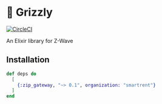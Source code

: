 # 🐻 Grizzly

[![CircleCI](https://circleci.com/gh/smartrent/grizzly.svg?style=svg)](https://circleci.com/gh/smartrent/grizzly)

An Elixir library for Z-Wave

## Installation

```elixir
def deps do
  [
    {:zip_gateway, "~> 0.1", organization: "smartrent"}
  ]
end
```

